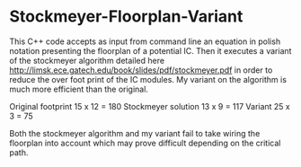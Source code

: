# Stockmeyer-Floorplan-Variant

This C++ code accepts as input from command line an equation in polish notation presenting the floorplan of a potential IC. Then it executes a variant of the stockmeyer algorithm detailed here http://limsk.ece.gatech.edu/book/slides/pdf/stockmeyer.pdf in order to reduce the over foot print of the IC modules. My variant on the algorithm is much more efficient than the original. 

Original footprint 15 x 12 = 180
Stockmeyer solution 13 x 9 = 117
Variant 25 x 3 = 75

Both the stockmeyer algorithm and my variant fail to take wiring the floorplan into account which may prove difficult depending on the critical path. 

